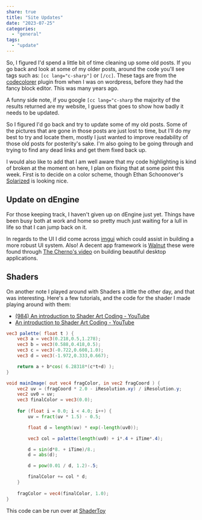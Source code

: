 ```yaml
---
share: true
title: "Site Updates"
date: "2023-07-25"
categories:
  - "general"
tags:
  - "update"
---
```


So, I figured I'd spend a little bit of time cleaning up some old posts.  If you go back and look at some of my older posts, around the code you'll see tags such as: `[cc lang="c-sharp"]` or `[/cc]`.  These tags are from the [codecolorer](https://kpumuk.info/projects/wordpress-plugins/codecolorer/#:~:text=Go%20to%20the%20Options%2FCodeColorerpage%20in%20Site%20Adminand%20change,be%20in%20code%20block%2C%20but%20without%20syntax%20highlighting%29.) plugin from when I was on wordpress, before they had the fancy block editor.  This was many years ago.   

A funny side note, if you google `[cc lang="c-sharp` the majority of the results returned are my website, I guess that goes to show how badly it needs to be updated.

So I figured I'd go back and try to update some of my old posts.  Some of the pictures that are gone in those posts are just lost to time, but I'll do my best to try and locate them, mostly I just wanted to improve readability of those old posts for posterity's sake.  I'm also going to be going through and trying to find any dead links and get them fixed back up.

I would also like to add that I am well aware that my code highlighting is kind of broken at the moment on here, I plan on fixing that at some point this week.  First is to decide on a color scheme, though Ethan Schoonover's [Solarized](https://ethanschoonover.com/solarized/) is looking nice.

## Update on dEngine

For those keeping track, I haven't given up on dEngine just yet.  Things have been busy both at work and home so pretty much just waiting for a lull in life so that I can jump back on it.  

In regards to the UI I did come across [imgui](https://github.com/ocornut/imgui) which could assist in building a more robust UI system.   Also! A decent app framework is [Walnut](https://github.com/StudioCherno/Walnut) these were found through [The Cherno's video](https://www.youtube.com/watch?v=-NJDxf4XwlQ) on building beautiful desktop applications.

## Shaders

On another note I played around with Shaders a little the other day, and that was interesting.  Here's a few tutorials, and the code for the shader I made playing around with them:

* [(984) An introduction to Shader Art Coding - YouTube](https://www.youtube.com/watch?v=f4s1h2YETNY)
* [An introduction to Shader Art Coding - YouTube](https://www.youtube.com/watch?v=f4s1h2YETNY)

```glsl
vec3 palette( float t ) {
    vec3 a = vec3(0.218,0.5,1.278);
    vec3 b = vec3(0.588,0.418,0.5);
    vec3 c = vec3(-0.722,0.608,1.0);
    vec3 d = vec3(-1.972,0.333,0.667);

    return a + b*cos( 6.28318*(c*t+d) );
}

void mainImage( out vec4 fragColor, in vec2 fragCoord ) {
    vec2 uv = (fragCoord * 2.0 - iResolution.xy) / iResolution.y;
    vec2 uv0 = uv;
    vec3 finalColor = vec3(0.0);
    
    for (float i = 0.0; i < 4.0; i++) {
        uv = fract(uv * 1.5) - 0.5;

        float d = length(uv) * exp(-length(uv0));

        vec3 col = palette(length(uv0) + i*.4 + iTime*.4);

        d = sin(d*8. + iTime)/8.;
        d = abs(d);

        d = pow(0.01 / d, 1.2)-.5;

        finalColor += col * d;
    }
        
    fragColor = vec4(finalColor, 1.0);
}
```

This code can be run over at [ShaderToy](https://www.shadertoy.com/)